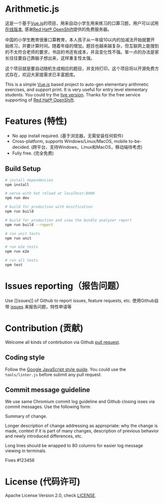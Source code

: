 # Arithmetic.js

这是一个基于[Vue.js](https://vuejs.org/)的项目，用来自动小学生用来练习的口算习题，用户可以试用[在线版本](http://arithmetic-js-arithmetic-js.7e14.starter-us-west-2.openshiftapps.com:8081), 感谢[Red Hat® OpenShift](https://www.openshift.com/)提供的免费服务器。

中国的小学生教育很重口算教育，本人孩子从一年级10以内的加减法开始就要开始练习，并要计算时间。随着年级的增加，题目也越来越复杂，但互联网上能搜到的不太符合老师的要求，书店的书还有成本，并且变化性不强。笨一点的办法是家长往往要自己靠脑子想出来，这样重复性太强。

这个项目就是要自动随机生成相应的题目，并支持打印。这个项目将以开源免费方式存在，欢迎大家提需求已丰富题库。

This is a simple [Vue.js](https://vuejs.org/) based project to auto-gen elementary arithmetic exercises, and support print. It is very useful for entry level elementary students. You could try the [live version](http://arithmetic-js-arithmetic-js.7e14.starter-us-west-2.openshiftapps.com:8081). Thanks for the free service supporting of [Red Hat® OpenShift](https://www.openshift.com/).

# Features (特性)
* No app install required. (基于浏览器，无需安装任何软件)
* Cross-platform, supports Windows/Linux/MacOS, mobile to-be-decided. (跨平台，支持Windows，Linux和MacOS，移动端待考虑)
* Fully free. (完全免费)

## Build Setup

``` bash
# install dependencies
npm install

# serve with hot reload at localhost:8080
npm run dev

# build for production with minification
npm run build

# build for production and view the bundle analyzer report
npm run build --report

# run unit tests
npm run unit

# run e2e tests
npm run e2e

# run all tests
npm test
```

# Issues reporting（报告问题）
Use [[issues]] of Github to report issues, feature requests, etc.
使用Github自带 [issues](https://github.com/halton/arithmetic.js/issues) 来报告问题，特性申请等

# Contribution (贡献)
Welcome all kinds of contirbution via Github [pull request](https://help.github.com/articles/about-pull-requests/).
## Coding style
Follow the [Google JavaScript style guide](https://google.github.io/styleguide/javascriptguide.xml). You could use the `tools/linter.js` before submit any pull request.
## Commit message guideline

We use same Chromium commit log guideline and Github closing isses via commit messages. Use the following form:

Summary of change.

Longer description of change addressing as appropriate: why the change is made,
context if it is part of many changes, description of previous behavior and
newly introduced differences, etc.

Long lines should be wrapped to 80 columns for easier log message viewing in
terminals.

Fixes #123456

# License (代码许可)
Apache License Version 2.0, check [LICENSE](./LICENSE).
